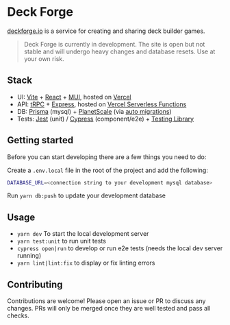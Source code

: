 # Deck Forge

[deckforge.io](https://deckforge.io) is a service for creating and sharing deck builder games.

> Deck Forge is currently in development. The site is open but not stable and will undergo heavy changes and database resets. Use at your own risk.

## Stack

- UI: [Vite](https://vitejs.dev/) + [React](https://reactjs.org/) + [MUI](https://mui.com/), hosted on [Vercel](https://vercel.com/)
- API: [tRPC](https://trpc.io/) + [Express](https://expressjs.com/), hosted on [Vercel Serverless Functions](https://vercel.com/docs/concepts/functions/serverless-functions)
- DB: [Prisma](https://www.prisma.io/) (mysql) + [PlanetScale](https://planetscale.com) (via [auto migrations](https://planetscale.com/docs/tutorials/automatic-prisma-migrations))
- Tests: [Jest](https://jestjs.io/) (unit) / [Cypress](https://www.cypress.io/) (component/e2e) + [Testing Library](https://testing-library.com/)

## Getting started

Before you can start developing there are a few things you need to do:

Create a `.env.local` file in the root of the project and add the following:

```bash
DATABASE_URL=<connection string to your development mysql database>
```

Run `yarn db:push` to update your development database

## Usage

- `yarn dev` To start the local development server
- `yarn test:unit` to run unit tests
- `cypress open|run` to develop or run e2e tests (needs the local dev server running)
- `yarn lint|lint:fix` to display or fix linting errors

## Contributing

Contributions are welcome! Please open an issue or PR to discuss any changes.
PRs will only be merged once they are well tested and pass all checks.
